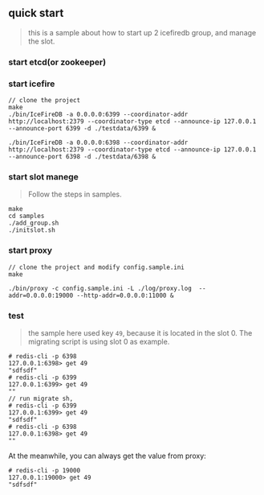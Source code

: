 ## quick start
> this is a sample about how to start up 2 icefiredb group, and manage the slot.

### start etcd(or zookeeper)

### start icefire
```shell
// clone the project
make
./bin/IceFireDB -a 0.0.0.0:6399 --coordinator-addr http://localhost:2379 --coordinator-type etcd --announce-ip 127.0.0.1 --announce-port 6399 -d ./testdata/6399 &

./bin/IceFireDB -a 0.0.0.0:6398 --coordinator-addr http://localhost:2379 --coordinator-type etcd --announce-ip 127.0.0.1 --announce-port 6398 -d ./testdata/6398 &
```


### start slot manege
> Follow the steps in samples. 
```shell
make
cd samples
./add_group.sh
./initslot.sh
```

### start proxy
```shell
// clone the project and modify config.sample.ini
make

./bin/proxy -c config.sample.ini -L ./log/proxy.log  --addr=0.0.0.0:19000 --http-addr=0.0.0.0:11000 &
```

### test
> the sample here used key `49`, because it is located in the slot 0. The migrating script is using slot 0 as example.

```shell
# redis-cli -p 6398
127.0.0.1:6398> get 49
"sdfsdf"
# redis-cli -p 6399
127.0.0.1:6399> get 49
""
// run migrate sh, 
# redis-cli -p 6399
127.0.0.1:6399> get 49
"sdfsdf"
# redis-cli -p 6398
127.0.0.1:6398> get 49
""
```

At the meanwhile, you can always get the value from proxy:
```shell
# redis-cli -p 19000
127.0.0.1:19000> get 49
"sdfsdf"
```
